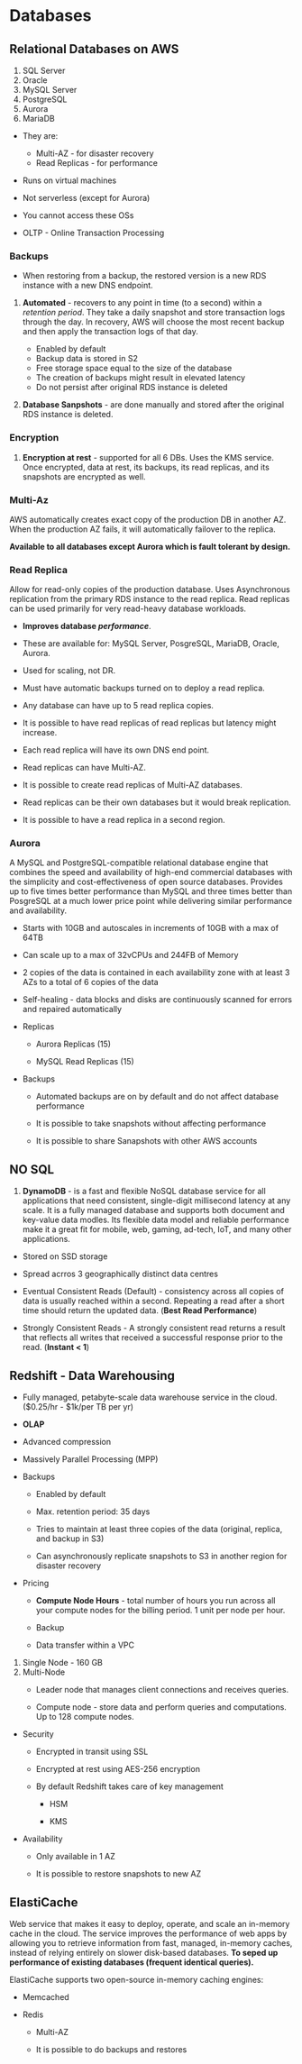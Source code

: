 # Databases

## Relational Databases on AWS
1. SQL Server
1. Oracle
1. MySQL Server
1. PostgreSQL
1. Aurora
1. MariaDB


* They are:
    * Multi-AZ - for disaster recovery
    * Read Replicas - for performance

* Runs on virtual machines

* Not serverless (except for Aurora)

* You cannot access these OSs

* OLTP - Online Transaction Processing

### Backups

* When restoring from a backup, the restored version is a new RDS instance with a new DNS endpoint. 

1. **Automated** - recovers to any point in time (to a second) within a *retention period*. They take a daily snapshot and store transaction logs through the day. In recovery, AWS will choose the most recent backup and then apply the transaction logs of that day. 
    * Enabled by default
    * Backup data is stored in S2
    * Free storage space equal to the size of the database
    * The creation of backups might result in elevated latency
    * Do not persist after original RDS instance is deleted

1. **Database Sanpshots** - are done manually and stored after the original RDS instance is deleted.

### Encryption

1. **Encryption at rest** - supported for all 6 DBs. Uses the KMS service. Once encrypted, data at rest, its backups, its read replicas, and its snapshots are encrypted as well.

### Multi-Az
AWS automatically creates exact copy of the production DB in another AZ. When the production AZ fails, it will automatically failover to the replica.

**Available to all databases except Aurora which is fault tolerant by design.**

### Read Replica
Allow for read-only copies of the production database. Uses Asynchronous replication from the primary RDS instance to the read replica. Read replicas can be used primarily for very read-heavy database workloads.

* **Improves database *performance***.

* These are available for: MySQL Server, PosgreSQL, MariaDB, Oracle, Aurora.

* Used for scaling, not DR.

* Must have automatic backups turned on to deploy a read replica.

* Any database can have up to 5 read replica copies.

* It is possible to have read replicas of read replicas but latency might increase.

* Each read replica will have its own DNS end point.

* Read replicas can have Multi-AZ.

* It is possible to create read replicas of Multi-AZ databases.

* Read replicas can be their own databases but it would break replication.

* It is possible to have a read replica in a second region.

### Aurora
A MySQL and PostgreSQL-compatible relational database engine that combines the speed and availability of high-end commercial databases with the simplicity and cost-effectiveness of open source databases. Provides up to five times better performance than MySQL and three times better than PosgreSQL at a much lower price point while delivering similar performance and availability.

* Starts with 10GB and autoscales in increments of 10GB with a max of 64TB

* Can scale up to a max of 32vCPUs and 244FB of Memory

* 2 copies of the data is contained in each availability zone with at least 3 AZs to a total of 6 copies of the data

* Self-healing - data blocks and disks are continuously scanned for errors and repaired automatically

* Replicas
    * Aurora Replicas (15)

    * MySQL Read Replicas (15)

* Backups
    * Automated backups are on by default and do not affect database performance

    * It is possible to take snapshots without affecting performance

    * It is possible to share Sanapshots with other AWS accounts

## NO SQL
1. **DynamoDB** - is a fast and flexible NoSQL database service for all applications that need consistent, single-digit millisecond latency at any scale. It is a fully managed database and supports both document and key-value data modles. Its flexible data model and reliable performance make it a great fit for mobile, web, gaming, ad-tech, IoT, and many other applications.

* Stored on SSD storage

* Spread acrros 3 geographically distinct data centres

* Eventual Consistent Reads (Default) - consistency across all copies of data is usually reached within a second. Repeating a read after a short time should return the updated data. (**Best Read Performance**)

* Strongly Consistent Reads - A strongly consistent read returns a result that reflects all writes that received a successful response prior to the read. (**Instant < 1**)

## Redshift - Data Warehousing
* Fully managed, petabyte-scale data warehouse service in the cloud. ($0.25/hr - $1k/per TB per yr)

* **OLAP**

* Advanced compression

* Massively Parallel Processing (MPP)

* Backups
    * Enabled by default

    * Max. retention period: 35 days

    * Tries to maintain at least three copies of the data (original, replica, and backup in S3)

    * Can asynchronously replicate snapshots to S3 in another region for disaster recovery

* Pricing
    * **Compute Node Hours** - total number of hours you run across all your compute nodes for the billing period. 1 unit per node per hour.

    * Backup

    * Data transfer within a VPC


1. Single Node - 160 GB
1. Multi-Node
    * Leader node that manages client connections and receives queries.

    * Compute node - store data and perform queries and computations. Up to 128 compute nodes.

* Security
    * Encrypted in transit using SSL

    * Encrypted at rest using AES-256 encryption

    * By default Redshift takes care of key management
        * HSM

        * KMS

* Availability
    * Only available in 1 AZ

    * It is possible to restore snapshots to new AZ 

## ElastiCache
Web service that makes it easy to deploy, operate, and scale an in-memory cache in the cloud. The service improves the performance of web apps by allowing you to retrieve information from fast, managed, in-memory caches, instead of relying entirely on slower disk-based databases. **To seped up performance of existing databases (frequent identical queries).**

ElastiCache supports two open-source in-memory caching engines:
* Memcached

* Redis
    * Multi-AZ

    * It is possible to do backups and restores 